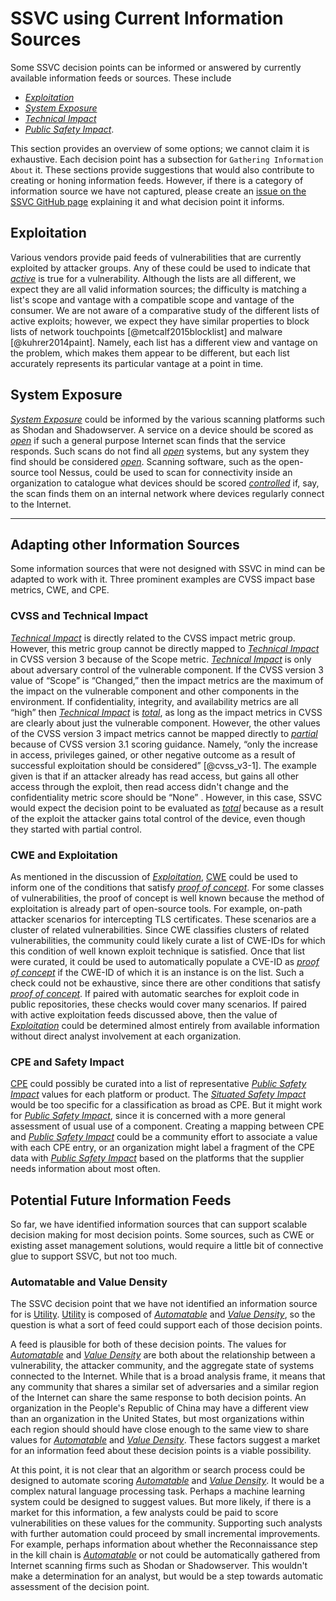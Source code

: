 # SSVC using Current Information Sources

Some SSVC decision points can be informed or answered by currently available information feeds or sources.
These include

- [*Exploitation*](../reference/decision_points/exploitation.md)
- [*System Exposure*](reference/decision_points/system_exposure.md)
- [*Technical Impact*](../reference/decision_points/technical_impact.md)
- [*Public Safety Impact*](../reference/decision_points/public_safety_impact.md).

This section provides an overview of some options; we cannot claim it is exhaustive.
Each decision point has a subsection for `Gathering Information About` it.
These sections provide suggestions that would also contribute to creating or honing information feeds.
However, if there is a category of information source we have not captured, please create an [issue on the SSVC GitHub page](https://github.com/CERTCC/SSVC/issues) explaining it and what decision point it informs.

## Exploitation

Various vendors provide paid feeds of vulnerabilities that are currently exploited by attacker groups.
Any of these could be used to indicate that [*active*](../reference/decision_points/exploitation.md) is true for a vulnerability.
Although the lists are all different, we expect they are all valid information sources; the difficulty is matching a list's scope and vantage with a compatible scope and vantage of the consumer.
We are not aware of a comparative study of the different lists of active exploits; however, we expect they have similar properties to block lists of network touchpoints [@metcalf2015blocklist] and malware [@kuhrer2014paint].
Namely, each list has a different view and vantage on the problem, which makes them appear to be different, but each list accurately represents its particular vantage at a point in time.


## System Exposure

[*System Exposure*](reference/decision_points/system_exposure.md) could be informed by the various scanning platforms such as Shodan and Shadowserver.
A service on a device should be scored as [*open*](reference/decision_points/system_exposure.md) if such a general purpose Internet scan finds that the service responds.
Such scans do not find all [*open*](reference/decision_points/system_exposure.md) systems, but any system they find should be considered [*open*](reference/decision_points/system_exposure.md).
Scanning software, such as the open-source tool Nessus, could be used to scan for connectivity inside an organization to catalogue what devices should be scored [*controlled*](reference/decision_points/system_exposure.md) if, say, the scan finds them on an internal network where devices regularly connect to the Internet.

---
## Adapting other Information Sources

Some information sources that were not designed with SSVC in mind can be adapted to work with it.
Three prominent examples are CVSS impact base metrics, CWE, and CPE.

### CVSS and Technical Impact

[*Technical Impact*](../reference/decision_points/technical_impact.md) is directly related to the CVSS impact metric group.
However, this metric group cannot be directly mapped to [*Technical Impact*](../reference/decision_points/technical_impact.md) in CVSS version 3  because of the Scope metric.
[*Technical Impact*](../reference/decision_points/technical_impact.md) is only about adversary control of the vulnerable component.
If the CVSS version 3 value of “Scope” is “Changed,” then the impact metrics are the maximum of the impact on the vulnerable component and other components in the environment.
If confidentiality, integrity, and availability metrics are all “high” then [*Technical Impact*](../reference/decision_points/technical_impact.md) is [*total*](../reference/decision_points/technical_impact.md), as long as the impact metrics in CVSS are clearly about just the vulnerable component.
However, the other values of the CVSS version 3 impact metrics cannot be mapped directly to [*partial*](../reference/decision_points/technical_impact.md) because of CVSS version 3.1 scoring guidance.
Namely, “only the increase in access, privileges gained, or other negative outcome as a result of successful exploitation should be considered” [@cvss_v3-1].
The example given is that if an attacker already has read access, but gains all other access through the exploit, then read access didn't change and the confidentiality metric score should be “None” .
However, in this case, SSVC would expect the decision point to be evaluated as [*total*](../reference/decision_points/technical_impact.md) because as a result of the exploit the attacker gains total control of the device, even though they started with partial control.

### CWE and Exploitation

As mentioned in the discussion of [*Exploitation*](../reference/decision_points/exploitation.md), [CWE](https://cwe.mitre.org/) could be used to inform one of the conditions that satisfy [*proof of concept*](../reference/decision_points/exploitation.md).
For some classes of vulnerabilities, the proof of concept is well known because the method of exploitation is already part of open-source tools.
For example, on-path attacker scenarios for intercepting TLS certificates.
These scenarios are a cluster of related vulnerabilities.
Since CWE classifies clusters of related vulnerabilities, the community could likely curate a list of CWE-IDs for which this condition of well known exploit technique is satisfied.
Once that list were curated, it could be used to automatically populate a CVE-ID as [*proof of concept*](../reference/decision_points/exploitation.md) if the CWE-ID of which it is an instance is on the list.
Such a check could not be exhaustive, since there are other conditions that satisfy [*proof of concept*](../reference/decision_points/exploitation.md).
If paired with automatic searches for exploit code in public repositories, these checks would cover many scenarios.
If paired with active exploitation feeds discussed above, then the value of  [*Exploitation*](../reference/decision_points/exploitation.md) could be determined almost entirely from available information without direct analyst involvement at each organization.

### CPE and Safety Impact

[CPE](https://cpe.mitre.org/specification/) could possibly be curated into a list of representative [*Public Safety Impact*](../reference/decision_points/public_safety_impact.md) values for each platform or product.
The [*Situated Safety Impact*](#situated-safety-impact) would be too specific for a classification as broad as CPE.
But it might work for [*Public Safety Impact*](../reference/decision_points/public_safety_impact.md), since it is concerned with a more general assessment of usual use of a component.
Creating a mapping between CPE and [*Public Safety Impact*](../reference/decision_points/public_safety_impact.md) could be a community effort to associate a value with each CPE entry, or an organization might label a fragment of the CPE data with [*Public Safety Impact*](../reference/decision_points/public_safety_impact.md) based on the platforms that the supplier needs information about most often.

## Potential Future Information Feeds

So far, we have identified information sources that can support scalable decision making for most decision points.
Some sources, such as CWE or existing asset management solutions, would require a little bit of connective glue to support SSVC, but not too much.

### Automatable and Value Density

The SSVC decision point that we have not identified an information source for is [Utility](../reference/decision_points/utility.md).
[Utility](../reference/decision_points/utility.md) is composed of [*Automatable*](../reference/decision_points/automatable.md) and [*Value Density*](reference/decision_points/value_density.md), so the question is what a sort of feed could support each of those decision points.

A feed is plausible for both of these decision points.
The values for [*Automatable*](../reference/decision_points/automatable.md) and [*Value Density*](reference/decision_points/value_density.md) are both about the relationship between a vulnerability, the attacker community, and the aggregate state of systems connected to the Internet.
While that is a broad analysis frame, it means that any community that shares a similar set of adversaries and a similar region of the Internet can share the same response to both decision points.
An organization in the People's Republic of China may have a different view than an organization in the United States, but most organizations within each region should should have close enough to the same view to share values for [*Automatable*](../reference/decision_points/automatable.md) and [*Value Density*](reference/decision_points/value_density.md).
These factors suggest a market for an information feed about these decision points is a viable possibility.

At this point, it is not clear that an algorithm or search process could be designed to automate scoring [*Automatable*](../reference/decision_points/automatable.md) and [*Value Density*](reference/decision_points/value_density.md).
It would be a complex natural language processing task.
Perhaps a machine learning system could be designed to suggest values.
But more likely, if there is a market for this information, a few analysts could be paid to score vulnerabilities on these values for the community.
Supporting such analysts with further automation could proceed by small incremental improvements.
For example, perhaps information about whether the Reconnaissance step in the kill chain is [*Automatable*](../reference/decision_points/automatable.md) or not could be automatically gathered from Internet scanning firms such as Shodan or Shadowserver.
This wouldn't make a determination for an analyst, but would be a step towards automatic assessment of the decision point.
